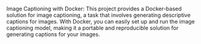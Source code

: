 Image Captioning with Docker:
This project provides a Docker-based solution for image captioning, a task that involves generating descriptive captions for images.
With Docker, you can easily set up and run the image captioning model, making it a portable and reproducible solution for generating captions for your images.
